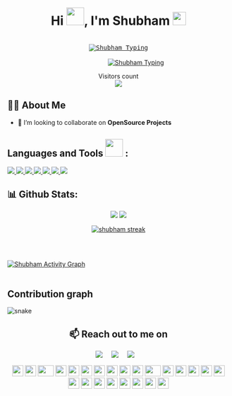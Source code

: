 <h1 align="center">Hi <img src="https://raw.githubusercontent.com/MartinHeinz/MartinHeinz/master/wave.gif" width="40">, I'm Shubham  <img src="https://emoji.slack-edge.com/T0172CCPGUW/party-blob/d7253707fa13e9ee.gif" width="30"/></h1></a>

<p align="center">
  <br/>
<kbd>
<a href="https://github.com/su-shubham/github-readme-stats"><img alt="Shubham  Typing" src="https://readme-typing-svg.herokuapp.com?color=%2316FF18&duration=5094&multiline=true&width=550&height=77&lines=shubham%40Helloworld%3A%24+echo+%22++Hello+Everyone%22;shubham%40Helloworld%3A%24+Hello+Everyone" /></a></kbd>
    <br><br>
     &nbsp&nbsp&nbsp&nbsp&nbsp&nbsp&nbsp&nbsp&nbsp&nbsp&nbsp&nbsp&nbsp&nbsp&nbsp&nbsp&nbsp&nbsp&nbsp&nbsp<a href="https://github.com/su-shubham/github-readme-stats"><img alt="Shubham  Typing" src="https://readme-typing-svg.herokuapp.com?color=%235EB3FF&duration=5094&lines=I%E2%80%99m+Passionate+Tech+learner;Ubuntu+Enthusiast" /></a>
 <br/>
</p>
 
<p align="center"> 
  Visitors count<br>
  <img src="https://profile-counter.glitch.me/su-shubham/count.svg" />
</p>

## 🙋‍♂️ About Me


- 👯 I’m looking to collaborate on **OpenSource Projects**



## Languages and Tools  <img src = "https://media2.giphy.com/media/QssGEmpkyEOhBCb7e1/giphy.gif?cid=ecf05e47a0n3gi1bfqntqmob8g9aid1oyj2wr3ds3mg700bl&rid=giphy.gif" width = "40"> :

<p align="left"> 
    <a href="#" target="_blank"> <img src="https://img.icons8.com/color/48/000000/c-programming.png"/> </a>
    <a href="#" target="_blank"> <img src="https://img.icons8.com/color/48/000000/java-coffee-cup-logo--v2.png"/> </a> 
    <a href="#" target="_blank"> <img src="https://img.icons8.com/color/48/000000/oracle-logo.png"/> </a> 
    <a href="#" target="_blank"> <img src="https://img.icons8.com/color/48/000000/html-5.png"/> </a> 
    <a href="#" target="_blank"> <img src="https://img.icons8.com/color/48/000000/css3.png"/> </a> 
    <a href="#" target="_blank"> <img src="https://img.icons8.com/color/48/000000/git.png"/> </a> 
    <a href="#" target="_blank"><img src="https://img.icons8.com/color/48/000000/ubuntu.png"/></a>
</p>


## 📊 Github Stats:

<!--<p align="center">
  <br/>
    <a href="https://github.com/su-shubham/github-readme-stats"><img alt="Shubham  Github Stats" src="https://github-readme-stats.vercel.app/api?username=su-shubham&show_icons=true&theme=chartreuse-dark&hide_border=true" /></a>
  <br/><br>
     <a href="https://github.com/su-shubham/github-readme-stats"><img alt="Shubham Top Languages" src="https://github-readme-stats.vercel.app/api/top-langs/?username=su-shubham&layout=compact&theme=chartreuse-dark&hide_border=true" /></a>
</p>
-->
<p align="center">
  
  <img src="https://github-readme-stats.vercel.app/api?username=su-shubham&hide=stars&show_icons=true&line_height=48&theme=chartreuse-dark">
  <img src="https://github-readme-stats.vercel.app/api/top-langs/?username=su-shubham&count_private=true&line_height=40&theme=chartreuse-dark">

</p>

<p align="center">
    <a href="https://github.com/su-shubham/github-readme-streak-stats">
        <img alt="shubham streak" src="http://github-readme-streak-stats.herokuapp.com?user=su-shubham&theme=chartreuse-dark&hide_border=true"/>
    </a>
</p>
<br/>
<br/>


<a href="https://github.com/su-shubham/github-readme-activity-graph"><img alt="Shubham Activity Graph" src="https://activity-graph.herokuapp.com/graph?username=su-shubham&bg_color=0D1117&color=5BCDEC&line=7CFC00&point=FFFFFF&hide_border=true" /></a>
<br/>
<br/>




## Contribution graph 

 
![snake](https://user-images.githubusercontent.com/75021117/151509333-084ee73f-9aae-45fd-a5fe-e50a55f8bd44.svg)

 <h2 align="center">📫 Reach out to me on</h2>
  <p align="center">
    <a target="_blank"href="https://www.linkedin.com/in/shubham-prajapati-4124b7208/"><img src="https://img.shields.io/badge/linkedin-%230077B5.svg?&style=for-the-badge&logo=linkedin&logoColor=white" /></a>&nbsp;&nbsp;&nbsp;&nbsp;
    <a target="_blank"href="#"><img src="https://img.shields.io/badge/twitter-%231DA1F2.svg?&style=for-the-badge&logo=twitter&logoColor=white" /></a>&nbsp;&nbsp;&nbsp;&nbsp;
    <a href="mailto:?subject=Hey%20Shubham,%20From%20Github"><img src="https://img.shields.io/badge/gmail-%23D14836.svg?&style=for-the-badge&logo=gmail&logoColor=white" /></a>&nbsp;&nbsp;&nbsp;&nbsp;
</p>


<div align="center">
    <img src="https://cultofthepartyparrot.com/parrots/hd/githubparrot.gif" width="25" height="25"/>
    <img src="https://cultofthepartyparrot.com/flags/hd/iranparrot.gif" width="25" height="25"/>
    <img src="https://cultofthepartyparrot.com/parrots/asyncparrot.gif" width="36" height="25"/>
    <img src="https://cultofthepartyparrot.com/parrots/exceptionallyfastparrot.gif" width="25" height="25"/>
    <img src="https://cultofthepartyparrot.com/parrots/hd/60fpsparrot.gif" width="25" height="25"/>
    <img src="https://cultofthepartyparrot.com/parrots/hd/jumpingparrot.gif" width="25" height="25"/>
    <img src="https://cultofthepartyparrot.com/parrots/hd/opensourceparrot.gif" width="25" height="25"/>
    <img src="https://cultofthepartyparrot.com/parrots/hd/dealwithitnowparrot.gif" width="25" height="25"/>
    <img src="https://cultofthepartyparrot.com/parrots/hd/hypnoparrotlight.gif" width="25" height="25"/>
    <img src="https://cultofthepartyparrot.com/parrots/databaseparrot.gif" width="25" height="25"/>
    <img src="https://cultofthepartyparrot.com/parrots/fixparrot.gif" width="36" height="25"/>
    <img src="https://cultofthepartyparrot.com/parrots/hd/laptop_parrot.gif" width="25" height="25"/>
    <img src="https://cultofthepartyparrot.com/parrots/hd/spinningparrot.gif" width="25" height="25"/>
    <img src="https://cultofthepartyparrot.com/parrots/hd/levitationparrot.gif" width="25" height="25"/>
    <img src="https://cultofthepartyparrot.com/parrots/hd/meldparrot.gif" width="25" height="25"/>
    <img src="https://cultofthepartyparrot.com/parrots/slomoparrot.gif" width="25" height="25"/>
    <img src="https://cultofthepartyparrot.com/parrots/hd/moonwalkingparrot.gif" width="25" height="25"/>
    <img src="https://cultofthepartyparrot.com/parrots/hd/stableparrot.gif" width="25" height="25"/>
    <img src="https://cultofthepartyparrot.com/parrots/hd/scienceparrot.gif" width="25" height="25"/>
    <img src="https://cultofthepartyparrot.com/parrots/hd/pirateparrot.gif" width="25" height="25"/>
    <img src="https://cultofthepartyparrot.com/parrots/hd/footballparrot.gif" width="25" height="25"/>
    <img src="https://cultofthepartyparrot.com/parrots/hd/illuminatiparrot.gif" width="25" height="25"/>
    <img src="https://cultofthepartyparrot.com/parrots/hd/hypnoparrotdark.gif" width="25" height="25"/>
    <img src="https://cultofthepartyparrot.com/parrots/hd/mustacheparrot.gif" width="25" height="25"/>
</div>

